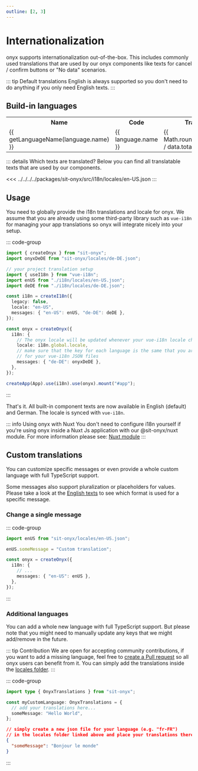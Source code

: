 ```yaml
---
outline: [2, 3]
---
```


<script lang="ts" setup>
import { data } from './languages.data';

const languageNameFormatter = new Intl.DisplayNames(["en-US"], { type: "language" });
const getLanguageName = (code: string) => languageNameFormatter.of(code);
</script>

# Internationalization

onyx supports internationalization out-of-the-box. This includes commonly used translations
that are used by our onyx components like texts for cancel / confirm buttons or "No data" scenarios.

::: tip Default translations
English is always supported so you don't need to do anything if you only need English texts.
:::

## Build-in languages

<table>
  <tr>
    <th>Name</th>
    <th>Code</th>
    <th>Translated keys</th>
  </tr>

  <tr v-for="language in data.languages" :key="language">
    <td>{{ getLanguageName(language.name) }}</td>
    <td>{{ language.name }}</td>
    <td>{{ Math.round(language.keyCount / data.totalKeys * 100) }}%</td>
  </tr>
</table>

::: details Which texts are translated?
Below you can find all translatable texts that are used by our components.

<<< ../../../../packages/sit-onyx/src/i18n/locales/en-US.json
:::

## Usage

You need to globally provide the i18n translations and locale for onyx. We assume that you are already using some third-party library such as `vue-i18n`
for managing your app translations so onyx will integrate nicely into your setup.

::: code-group

```ts [main.ts]
import { createOnyx } from "sit-onyx";
import onyxDeDE from "sit-onyx/locales/de-DE.json";

// your project translation setup
import { useI18n } from "vue-i18n";
import enUS from "./i18n/locales/en-US.json";
import deDE from "./i18n/locales/de-DE.json";

const i18n = createI18n({
  legacy: false,
  locale: "en-US",
  messages: { "en-US": enUS, "de-DE": deDE },
});

const onyx = createOnyx({
  i18n: {
    // The onyx locale will be updated whenever your vue-i18n locale changes
    locale: i18n.global.locale,
    // make sure that the key for each language is the same that you are using
    // for your vue-i18n JSON files
    messages: { "de-DE": onyxDeDE },
  },
});

createApp(App).use(i18n).use(onyx).mount("#app");
```

:::

That's it. All built-in component texts are now available in English (default) and German. The locale is synced with `vue-i18n`.

::: info Using onyx with Nuxt
You don't need to configure i18n yourself if you're using onyx inside a Nuxt Js application with our @sit-onyx/nuxt module.
For more information please see: [Nuxt module](/development/packages/nuxt)
:::

## Custom translations

You can customize specific messages or even provide a whole custom language with full TypeScript support.

Some messages also support pluralization or placeholders for values. Please take a look at the [English texts](#build-in-languages) to see which format is used for a specific message.

### Change a single message

::: code-group

```ts [main.ts]
import enUS from "sit-onyx/locales/en-US.json";

enUS.someMessage = "Custom translation";

const onyx = createOnyx({
  i18n: {
    // ...
    messages: { "en-US": enUS },
  },
});
```

:::

### Additional languages

You can add a whole new language with full TypeScript support. But please note that you might need to manually update any keys that we might add/remove in the future.

::: tip Contribution
We are open for accepting community contributions, if you want to add a missing language, feel free to [create a Pull request](https://github.com/SchwarzIT/onyx/pulls) so all onyx users can benefit from it.
You can simply add the translations inside the [locales folder](https://github.com/SchwarzIT/onyx/tree/main/packages/sit-onyx/src/i18n/locales).
:::

::: code-group

```ts [Only for your project]
import type { OnyxTranslations } from "sit-onyx";

const myCustomLanguage: OnyxTranslations = {
  // add your translations here...
  someMessage: "Hello World",
};
```

```json [When contributing to onyx]
// simply create a new json file for your language (e.g. "fr-FR")
// in the locales folder linked above and place your translations there
{
  "someMessage": "Bonjour le monde"
}
```

:::

